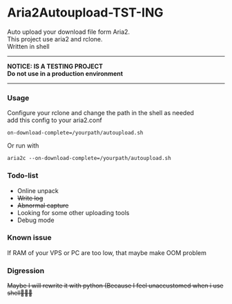 # Aria2Autoupload-TST-ING
Auto upload your download file form Aria2.  
This project use aria2 and rclone.  
Written in shell  
***  
**NOTICE: IS A TESTING PROJECT**  
**Do not use in a production environment**  
***  
### Usage  
Configure your rclone and change the path in the shell as needed  
add this config to your aria2.conf  
```
on-download-complete=/yourpath/autoupload.sh
```  
Or run with
```
aria2c --on-download-complete=/yourpath/autoupload.sh
```
### Todo-list  
- Online unpack  
- ~~Write log~~  
- ~~Abnormal capture~~  
- Looking for some other uploading tools
- Debug mode

### Known issue  
If RAM of your VPS or PC are too low, that maybe make OOM problem
### Digression  
~~Maybe I will rewrite it with python (Because I feel unaccustomed when i use shell🙈🙈🙈~~



